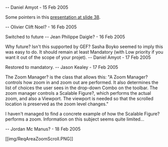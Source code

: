 -- Daniel Amyot - 15 Feb 2005

Some pointers in this [presentation at slide 38](http://www.eclipsecon.org/2004/EclipseCon_2004_TechnicalTrackPresentations/47_Hudson.pdf).

-- Olivier Clift Noel? - 16 Feb 2005

Switched to future -- Jean Philippe Daigle? - 16 Feb 2005

Why future? Isn't this supported by GEF? Sasha Boyko seemed to imply this was easy to do. It should remain at least Mandatory (with Low priority if you want it out of the scope of your projet). -- Daniel Amyot - 17 Feb 2005

Restored to mandatory. -- Jason Kealey - 17 Feb 2005

The Zoom Manager? is the class that allows this: "A Zoom Manager? controls how zoom in and zoom out are performed. It also determines the list of choices the user sees in the drop-down Combo on the toolbar. The zoom manager controls a Scalable Figure?, which performs the actual zoom, and also a Viewport. The viewport is needed so that the scrolled location is preserved as the zoom level changes."

I haven't managed to find a concrete example of how the Scalable Figure? performs a zoom. Information on this subject seems quite limited...

-- Jordan Mc Manus? - 18 Feb 2005 


[[img/ReqAreaZoomScroll.PNG]]